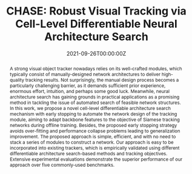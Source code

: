 ---
title: "CHASE: Robust Visual Tracking via Cell-Level Differentiable Neural Architecture Search"
authors:
- mojtabas
- javadk
- licheng
- Hossein Ghanei-Yakhdan
- Shohreh Kasaei

date: "2021-09-26T00:00:00Z"
doi: ""

# Schedule page publish date (NOT publication's date).
publishDate: "2021-09-26T00:00:00Z"

# Publication type.
# Legend: 0 = Uncategorized; 1 = Conference paper; 2 = Journal article;
# 3 = Preprint / Working Paper; 4 = Report; 5 = Book; 6 = Book section;
# 7 = Thesis; 8 = Patent
publication_types: ["1"]

# Publication name and optional abbreviated publication name.
publication: The 32nd British Machine Vision Conference
publication_short: BMVC

abstract: "A strong visual object tracker nowadays relies on its well-crafted modules, which typically consist of manually-designed network architectures to deliver high-quality tracking results. Not surprisingly, the manual design process becomes a particularly challenging barrier, as it demands sufficient prior experience, enormous effort, intuition, and perhaps some good luck. Meanwhile, neural architecture search has gaining grounds in practical applications as a promising method in tackling the issue of automated search of feasible network structures. In this work, we propose a novel cell-level differentiable architecture search mechanism with early stopping to automate the network design of the tracking module, aiming to adapt backbone features to the objective of Siamese tracking networks during offline training. Besides, the proposed early stopping strategy avoids over-fitting and performance collapse problems leading to generalization improvement. The proposed approach is simple, efficient, and with no need to stack a series of modules to construct a network. Our approach is easy to be incorporated into existing trackers, which is empirically validated using different differentiable architecture search-based methods and tracking objectives. Extensive experimental evaluations demonstrate the superior performance of our approach over five commonly-used benchmarks."

# Summary. An optional shortened abstract.
# summary: "A hierarchical recurrent network structure is developed to simultaneously encodes local contexts of individual frames and global contexts of the sequence."

tags:
- BMVC
featured: true

links:
# - name: Custom Link
# url: https://example.org
url_pdf: https://arxiv.org/pdf/2107.03463.pdf
url_code: https://github.com/VisualTrackingVLL
# url_dataset: '#'
# url_poster: '#'
url_project: https://bmvc2021-virtualconference.com/conference/papers/paper_1571.html
# url_slides: ''
# url_source: '#'
url_video: https://bmvc2021-virtualconference.com/conference/papers/paper_1571.html


# Featured image
# To use, add an image named `featured.jpg/png` to your page's folder. 
image:
  caption: ''
  focal_point: ""
  preview_only: false

# Associated Projects (optional).
#   Associate this publication with one or more of your projects.
#   Simply enter your project's folder or file name without extension.
#   E.g. `internal-project` references `content/project/internal-project/index.md`.
#   Otherwise, set `projects: []`.
projects: []

# Slides (optional).
#   Associate this publication with Markdown slides.
#   Simply enter your slide deck's filename without extension.
#   E.g. `slides: "example"` references `content/slides/example/index.md`.
#   Otherwise, set `slides: ""`.
slides: ""
---